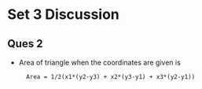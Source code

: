 # Set 3 Discussion 

## Ques 2 

* Area of triangle when the coordinates are given is 

        Area = 1/2(x1*(y2-y3) + x2*(y3-y1) + x3*(y2-y1))


